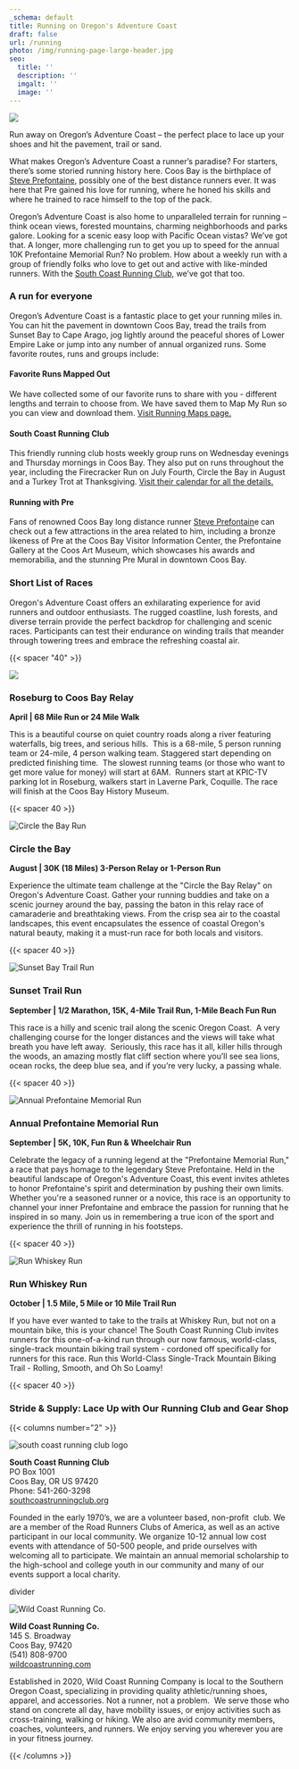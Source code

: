```yaml
---
_schema: default
title: Running on Oregon's Adventure Coast
draft: false
url: /running
photo: /img/running-page-large-header.jpg
seo:
  title: ''
  description: ''
  imgalt: ''
  image: ''
---
```

![](/img/running-subpage-header-695x322.jpg)

Run away on Oregon’s Adventure Coast – the perfect place to lace up your shoes and hit the pavement, trail or sand.

What makes Oregon’s Adventure Coast a runner’s paradise? For starters, there’s some storied running history here. Coos Bay is the birthplace of [Steve Prefontaine](/steve-prefontaine-story), possibly one of the best distance runners ever. It was here that Pre gained his love for running, where he honed his skills and where he trained to race himself to the top of the pack.

Oregon’s Adventure Coast is also home to unparalleled terrain for running – think ocean views, forested mountains, charming neighborhoods and parks galore. Looking for a scenic easy loop with Pacific Ocean vistas? We’ve got that. A longer, more challenging run to get you up to speed for the annual 10K Prefontaine Memorial Run? No problem. How about a weekly run with a group of friendly folks who love to get out and active with like-minded runners. With the <a target="_blank" rel="noopener" href="https://southcoastrunningclub.org/">South Coast Running Club</a>, we’ve got that too.&nbsp;

### A run for everyone

Oregon’s Adventure Coast is a fantastic place to get your running miles in. You can hit the pavement in downtown Coos Bay, tread the trails from Sunset Bay to Cape Arago, jog lightly around the peaceful shores of Lower Empire Lake or jump into any number of annual organized runs. Some favorite routes, runs and groups include:

#### Favorite Runs Mapped Out&nbsp;

We have collected some of our favorite runs to share with you - different lengths and terrain to choose from. We have saved them to Map My Run so you can view and download them. [Visit Running Maps page.](/running-maps)

#### South Coast Running Club

This friendly running club hosts weekly group runs on Wednesday evenings and Thursday mornings in Coos Bay. They also put on runs throughout the year, including the Firecracker Run on July Fourth, Circle the Bay in August and a Turkey Trot at Thanksgiving. <a target="_blank" rel="noopener" href="https://southcoastrunningclub.org/calendar/">Visit their calendar for all the details.</a>

#### Running with Pre

Fans of renowned Coos Bay long distance runner [Steve Prefontain](/steve-prefontaine-story)e can check out a few attractions in the area related to him, including a bronze likeness of Pre at the Coos Bay Visitor Information Center, the Prefontaine Gallery at the Coos Art Museum, which showcases his awards and memorabilia, and the stunning Pre Mural in downtown Coos Bay.

### Short List of Races

Oregon's Adventure Coast offers an exhilarating experience for avid runners and outdoor enthusiasts. The rugged coastline, lush forests, and diverse terrain provide the perfect backdrop for challenging and scenic races. Participants can test their endurance on winding trails that meander through towering trees and embrace the refreshing coastal air.

{{< spacer "40" >}}

![](/img/roseburg-to-coos-bay-relay-695x125.jpg)

### Roseburg to Coos Bay Relay

**April \| 68 Mile Run or 24 Mile Walk**

This is a beautiful course on quiet country roads along a river featuring waterfalls, big trees, and serious hills.&nbsp; This is a 68-mile, 5 person running team or 24-mile, 4 person walking team. Staggered start depending on predicted finishing time. &nbsp;The slowest running teams (or those who want to get more value for money) will start at 6AM. &nbsp;Runners start at KPIC-TV parking lot in Roseburg, walkers start in Laverne Park, Coquille. The race will finish at the Coos Bay History Museum.

{{< spacer 40 >}}

![Circle the Bay Run](/img/circle-the-bay-695x125.jpg)

### Circle the Bay

**August \| 30K (18 Miles) 3-Person Relay or 1-Person Run**

Experience the ultimate team challenge at the "Circle the Bay Relay" on Oregon's Adventure Coast. Gather your running buddies and take on a scenic journey around the bay, passing the baton in this relay race of camaraderie and breathtaking views. From the crisp sea air to the coastal landscapes, this event encapsulates the essence of coastal Oregon's natural beauty, making it a must-run race for both locals and visitors.

{{< spacer 40 >}}

![Sunset Bay Trail Run](/img/sunset-trail-run-695x125.jpg)

### Sunset Trail Run

**September \| 1/2 Marathon, 15K, 4-Mile Trail Run, 1-Mile Beach Fun Run**

This race is a hilly and scenic trail along the scenic Oregon Coast. &nbsp;A very challenging course for the longer distances and the views will take what breath you have left away. &nbsp;Seriously, this race has it all, killer hills through the woods, an amazing mostly flat cliff section where you’ll see sea lions, ocean rocks, the deep blue sea, and if you’re very lucky, a passing whale.

{{< spacer 40 >}}

![Annual Prefontaine Memorial Run](/img/pre-memorial-run-695x125.jpg)

### Annual Prefontaine Memorial Run

**September \| 5K, 10K, Fun Run & Wheelchair Run**

Celebrate the legacy of a running legend at the "Prefontaine Memorial Run," a race that pays homage to the legendary Steve Prefontaine. Held in the beautiful landscape of Oregon's Adventure Coast, this event invites athletes to honor Prefontaine's spirit and determination by pushing their own limits. Whether you're a seasoned runner or a novice, this race is an opportunity to channel your inner Prefontaine and embrace the passion for running that he inspired in so many. Join us in remembering a true icon of the sport and experience the thrill of running in his footsteps.

{{< spacer 40 >}}

![Run Whiskey Run](/img/run-whiskey-run-695x125.jpg)

### Run Whiskey Run

**October \| 1.5 Mile, 5 Mile or 10 Mile Trail Run**

If you have ever wanted to take to the trails at Whiskey Run, but not on a mountain bike, this is your chance! The South Coast Running Club invites runners for this one-of-a-kind run through our now famous, world-class, single-track mountain biking trail system - cordoned off specifically for runners for this race. Run this World-Class Single-Track Mountain Biking Trail - Rolling, Smooth, and Oh So Loamy!

{{< spacer 40 >}}

### Stride & Supply: Lace Up with Our Running Club and Gear Shop

{{< columns number="2" >}}

![south coast running club logo](/img/southcoast-running-club-logo.jpg)

**South Coast Running Club**<br>
PO Box 1001<br>
Coos Bay, OR US 97420<br>
Phone: 541-260-3298<br>
[southcoastrunningclub.org](https://southcoastrunningclub.org "https://southcoastrunningclub.org")

Founded in the early 1970’s, we are a volunteer based, non-profit  club. We are a member of the Road Runners Clubs of America, as well as an active participant in our local community. We organize 10-12 annual low cost events with attendance of 50-500 people, and pride ourselves with welcoming all to participate. We maintain an annual memorial scholarship to the high-school and college youth in our community and many of our events support a local charity.

divider

![Wild Coast Running Co.](/img/wild-coast-running.jpg)

**Wild Coast Running Co.**<br>
145 S. Broadway<br>
Coos Bay, 97420<br>
(541) 808-9700<br>
[wildcoastrunning.com](https://www.wildcoastrunning.com "https://www.wildcoastrunning.com")

Established in 2020, Wild Coast Running Company is local to the Southern Oregon Coast, specializing in providing quality athletic/running shoes, apparel, and accessories. Not a runner, not a problem.  We serve those who stand on concrete all day, have mobility issues, or enjoy activities such as cross-training, walking or hiking. We also are avid community members, coaches, volunteers, and runners. We enjoy serving you wherever you are in your fitness journey.


{{< /columns >}}